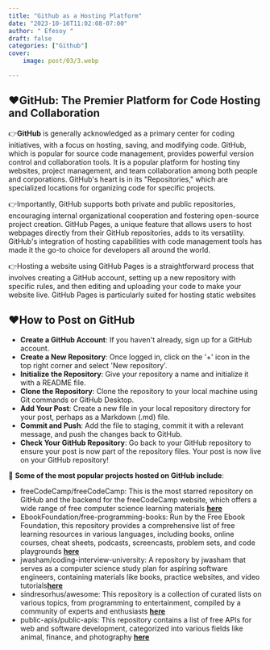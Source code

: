 ```yaml
---
title: "Github as a Hosting Platform"
date: "2023-10-16T11:02:08-07:00"
author: " Efesoy "
draft: false
categories: ["Github"]
cover:
    image: post/03/3.webp

---
```

## ❤️GitHub: The Premier Platform for Code Hosting and Collaboration
 👉**GitHub** is generally acknowledged as a primary center for coding initiatives, with a focus on hosting, saving, and modifying code. GitHub, which is popular for source code management, provides powerful version control and collaboration tools. It is a popular platform for hosting tiny websites, project management, and team collaboration among both people and corporations. GitHub's heart is in its "Repositories," which are specialized locations for organizing code for specific projects.

 👉Importantly, GitHub supports both private and public repositories, encouraging internal organizational cooperation and fostering open-source project creation. GitHub Pages, a unique feature that allows users to host webpages directly from their GitHub repositories, adds to its versatility. GitHub's integration of hosting capabilities with code management tools has made it the go-to choice for developers all around the world.

 👉Hosting a website using GitHub Pages is a straightforward process that involves creating a GitHub account, setting up a new repository with specific rules, and then editing and uploading your code to make your website live. GitHub Pages is particularly suited for hosting static websites​

 ## ❤️How to Post on GitHub
- **Create a GitHub Account**: If you haven't already, sign up for a GitHub account.
- **Create a New Repository**: Once logged in, click on the '+' icon in the top right corner and select 'New repository'.
- **Initialize the Repository**: Give your repository a name and initialize it with a README file.
- **Clone the Repository**: Clone the repository to your local machine using Git commands or GitHub Desktop.
- **Add Your Post**: Create a new file in your local repository directory for your post, perhaps as a Markdown (.md) file.
- **Commit and Push**: Add the file to staging, commit it with a relevant message, and push the changes back to GitHub.
- **Check Your GitHub Repository**: Go back to your GitHub repository to ensure your post is now part of the repository files.
Your post is now live on your GitHub repository!

🤝 **Some of the most popular projects hosted on GitHub include**:
- freeCodeCamp/freeCodeCamp: This is the most starred repository on GitHub and the backend for the freeCodeCamp website, which offers a wide range of free computer science learning materials **​[here](https://github.com/freeCodeCamp/freeCodeCamp)**
- EbookFoundation/free-programming-books: Run by the Free Ebook Foundation, this repository provides a comprehensive list of free learning resources in various languages, including books, online courses, cheat sheets, podcasts, screencasts, problem sets, and code playgrounds **​[here](https://github.com/EbookFoundation/free-programming-books)**
- jwasham/coding-interview-university: A repository by jwasham that serves as a computer science study plan for aspiring software engineers, containing materials like books, practice websites, and video tutorials **​[here](https://github.com/jwasham/coding-interview-university)**
- sindresorhus/awesome: This repository is a collection of curated lists on various topics, from programming to entertainment, compiled by a community of experts and enthusiasts **​[here](https://github.com/sindresorhus/awesome)**
- public-apis/public-apis: This repository contains a list of free APIs for web and software development, categorized into various fields like animal, finance, and photography **​[here](https://github.com/public-apis/public-apis)**